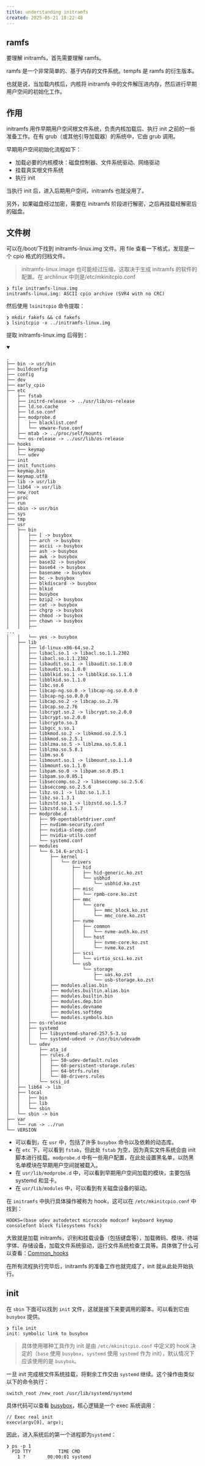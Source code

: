 ```yaml
---
title: understanding initramfs
created: 2025-05-21 18:22:48
---
```

## ramfs

要理解 initramfs，首先需要理解 ramfs。

ramfs 是一个非常简单的、基于内存的文件系统。tempfs 是 ramfs 的衍生版本。

也就是说，当加载内核后，内核将 initramfs 中的文件解压进内存，然后进行早期用户空间的初始化工作。

## 作用

initramfs 用作早期用户空间根文件系统，负责内核加载后、执行 init 之前的一些准备工作。在有 grub（或其他引导加载器）的系统中，它由 grub 调用。

早期用户空间初始化流程如下：

- 加载必要的内核模块：磁盘控制器、文件系统驱动、网络驱动
- 挂载真实根文件系统
- 执行 init

当执行 init 后，进入后期用户空间，initramfs 也就没用了。

另外，如果磁盘经过加密，需要在 initramfs 阶段进行解密，之后再挂载经解密后的磁盘。

## 文件树

可以在/boot/下找到 initramfs-linux.img 文件。用 file 查看一下格式，发现是一个 cpio 格式的归档文件。

> initramfs-linux.image 也可能经过压缩，这取决于生成 initramfs 的软件的配置。在 archlinux 中则是/etc/mkinitcpio.conf

```shell
❯ file initramfs-linux.img
initramfs-linux.img: ASCII cpio archive (SVR4 with no CRC)
```

然后使用 `lsinitcpio` 命令提取：

```shell
❯ mkdir fakefs && cd fakefs
❯ lsinitcpio -x ../initramfs-linux.img
```

提取 initramfs-linux.img 后得到：

<details open>
<summary>
</summary>

```shell
.
├── bin -> usr/bin
├── buildconfig
├── config
├── dev
├── early_cpio
├── etc
│   ├── fstab
│   ├── initrd-release -> ../usr/lib/os-release
│   ├── ld.so.cache
│   ├── ld.so.conf
│   ├── modprobe.d
│   │   ├── blacklist.conf
│   │   └── vmware-fuse.conf
│   ├── mtab -> ../proc/self/mounts
│   └── os-release -> ../usr/lib/os-release
├── hooks
│   ├── keymap
│   └── udev
├── init
├── init_functions
├── keymap.bin
├── keymap.utf8
├── lib -> usr/lib
├── lib64 -> usr/lib
├── new_root
├── proc
├── run
├── sbin -> usr/bin
├── sys
├── tmp
├── usr
│   ├── bin
│   │   ├── [ -> busybox
│   │   ├── arch -> busybox
│   │   ├── ascii -> busybox
│   │   ├── ash -> busybox
│   │   ├── awk -> busybox
│   │   ├── base32 -> busybox
│   │   ├── base64 -> busybox
│   │   ├── basename -> busybox
│   │   ├── bc -> busybox
│   │   ├── blkdiscard -> busybox
│   │   ├── blkid
│   │   ├── busybox
│   │   ├── bzip2 -> busybox
│   │   ├── cat -> busybox
│   │   ├── chgrp -> busybox
│   │   ├── chmod -> busybox
│   │   ├── chown -> busybox
│   │   ├── 
...
│   │   └── yes -> busybox
│   ├── lib
│   │   ├── ld-linux-x86-64.so.2
│   │   ├── libacl.so.1 -> libacl.so.1.1.2302
│   │   ├── libacl.so.1.1.2302
│   │   ├── libaudit.so.1 -> libaudit.so.1.0.0
│   │   ├── libaudit.so.1.0.0
│   │   ├── libblkid.so.1 -> libblkid.so.1.1.0
│   │   ├── libblkid.so.1.1.0
│   │   ├── libc.so.6
│   │   ├── libcap-ng.so.0 -> libcap-ng.so.0.0.0
│   │   ├── libcap-ng.so.0.0.0
│   │   ├── libcap.so.2 -> libcap.so.2.76
│   │   ├── libcap.so.2.76
│   │   ├── libcrypt.so.2 -> libcrypt.so.2.0.0
│   │   ├── libcrypt.so.2.0.0
│   │   ├── libcrypto.so.3
│   │   ├── libgcc_s.so.1
│   │   ├── libkmod.so.2 -> libkmod.so.2.5.1
│   │   ├── libkmod.so.2.5.1
│   │   ├── liblzma.so.5 -> liblzma.so.5.8.1
│   │   ├── liblzma.so.5.8.1
│   │   ├── libm.so.6
│   │   ├── libmount.so.1 -> libmount.so.1.1.0
│   │   ├── libmount.so.1.1.0
│   │   ├── libpam.so.0 -> libpam.so.0.85.1
│   │   ├── libpam.so.0.85.1
│   │   ├── libseccomp.so.2 -> libseccomp.so.2.5.6
│   │   ├── libseccomp.so.2.5.6
│   │   ├── libz.so.1 -> libz.so.1.3.1
│   │   ├── libz.so.1.3.1
│   │   ├── libzstd.so.1 -> libzstd.so.1.5.7
│   │   ├── libzstd.so.1.5.7
│   │   ├── modprobe.d
│   │   │   ├── 99-opentabletdriver.conf
│   │   │   ├── nvdimm-security.conf
│   │   │   ├── nvidia-sleep.conf
│   │   │   ├── nvidia-utils.conf
│   │   │   └── systemd.conf
│   │   ├── modules
│   │   │   └── 6.14.6-arch1-1
│   │   │       ├── kernel
│   │   │       │   └── drivers
│   │   │       │       ├── hid
│   │   │       │       │   ├── hid-generic.ko.zst
│   │   │       │       │   └── usbhid
│   │   │       │       │       └── usbhid.ko.zst
│   │   │       │       ├── misc
│   │   │       │       │   └── rpmb-core.ko.zst
│   │   │       │       ├── mmc
│   │   │       │       │   └── core
│   │   │       │       │       ├── mmc_block.ko.zst
│   │   │       │       │       └── mmc_core.ko.zst
│   │   │       │       ├── nvme
│   │   │       │       │   ├── common
│   │   │       │       │   │   └── nvme-auth.ko.zst
│   │   │       │       │   └── host
│   │   │       │       │       ├── nvme-core.ko.zst
│   │   │       │       │       └── nvme.ko.zst
│   │   │       │       ├── scsi
│   │   │       │       │   └── virtio_scsi.ko.zst
│   │   │       │       └── usb
│   │   │       │           └── storage
│   │   │       │               ├── uas.ko.zst
│   │   │       │               └── usb-storage.ko.zst
│   │   │       ├── modules.alias.bin
│   │   │       ├── modules.builtin.alias.bin
│   │   │       ├── modules.builtin.bin
│   │   │       ├── modules.dep.bin
│   │   │       ├── modules.devname
│   │   │       ├── modules.softdep
│   │   │       └── modules.symbols.bin
│   │   ├── os-release
│   │   ├── systemd
│   │   │   ├── libsystemd-shared-257.5-3.so
│   │   │   └── systemd-udevd -> /usr/bin/udevadm
│   │   └── udev
│   │       ├── ata_id
│   │       ├── rules.d
│   │       │   ├── 50-udev-default.rules
│   │       │   ├── 60-persistent-storage.rules
│   │       │   ├── 64-btrfs.rules
│   │       │   └── 80-drivers.rules
│   │       └── scsi_id
│   ├── lib64 -> lib
│   ├── local
│   │   ├── bin
│   │   ├── lib
│   │   └── sbin
│   └── sbin -> bin
├── var
│   └── run -> ../run
└── VERSION
```
</details>

- 可以看到，在 `usr` 中，包括了许多 `busybox` 命令以及依赖的动态库。
- 在 `etc` 下，可以看到 `fstab`，但此处 `fstab` 为空，因为真实文件系统会由 init 脚本进行挂载。`modprobe.d` 中有一些用户配置，在此处设置黑名单，以防黑名单模块在早期用户空间就被载入。
- 在 `usr/lib/modprobe.d` 中，可以看到早期用户空间加载的模块，主要包括 systemd 和显卡。
- 在 `usr/lib/modules` 中，可以看到有关磁盘设备的驱动。

在 `initramfs` 中执行具体操作被称为 hook，这可以在 `/etc/mkinitcpio.conf` 中找到：

```shell
HOOKS=(base udev autodetect microcode modconf keyboard keymap consolefont block filesystems fsck)
```

大致就是加载 initramfs，识别和挂载设备（包括键盘等），加载微码、模块、终端字体、存储设备，加载文件系统驱动，运行文件系统检查工具等。具体做了什么可以查看：[Common_hooks](https://wiki.archlinux.org/title/Mkinitcpio#Common_hooks)

在所有流程执行完毕后，initramfs 的准备工作也就完成了，init 就从此处开始执行。

## init

在 `sbin` 下面可以找到 `init` 文件，这就是接下来要调用的脚本。可以看到它由 `busybox` 提供。

```shell
❯ file init
init: symbolic link to busybox
```

> 具体使用哪种工具作为 init 是由 `/etc/mkinitcpio.conf` 中定义的 hook 决定的（`base` 使用 `busybox`，`systemd` 使用 `systemd` 作为 init），默认情况下应该使用的是 `busybox`。

一旦 init 完成根文件系统挂载，将剩余工作交由 `systemd` 继续。这个操作由类似以下的命令执行：

```shell
switch_root /new_root /usr/lib/systemd/systemd
```

具体代码可以查看 [busybox](https://github.com/brgl/busybox/blob/abbf17abccbf832365d9acf1c280369ba7d5f8b2/util-linux/switch_root.c#L93-L153)，核心逻辑是一个 exec 系统调用：

```shell
// Exec real init
execv(argv[0], argv);
```

因此，进入系统后的第一个进程即为`systemd`：

```shell
❯ ps -p 1
  PID TTY          TIME CMD
    1 ?        00:00:01 systemd
```


